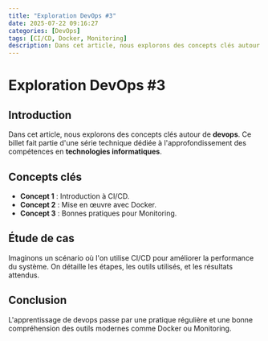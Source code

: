```yaml
---
title: "Exploration DevOps #3"
date: 2025-07-22 09:16:27 
categories: [DevOps]
tags: [CI/CD, Docker, Monitoring]
description: Dans cet article, nous explorons des concepts clés autour de **devops**
---
```

# Exploration DevOps #3

## Introduction

Dans cet article, nous explorons des concepts clés autour de **devops**. Ce billet fait partie d'une série technique dédiée à l'approfondissement des compétences en **technologies informatiques**.

## Concepts clés

- **Concept 1** : Introduction à CI/CD.
- **Concept 2** : Mise en œuvre avec Docker.
- **Concept 3** : Bonnes pratiques pour Monitoring.

## Étude de cas

Imaginons un scénario où l'on utilise CI/CD pour améliorer la performance du système. On détaille les étapes, les outils utilisés, et les résultats attendus.

## Conclusion

L'apprentissage de devops passe par une pratique régulière et une bonne compréhension des outils modernes comme Docker ou Monitoring.